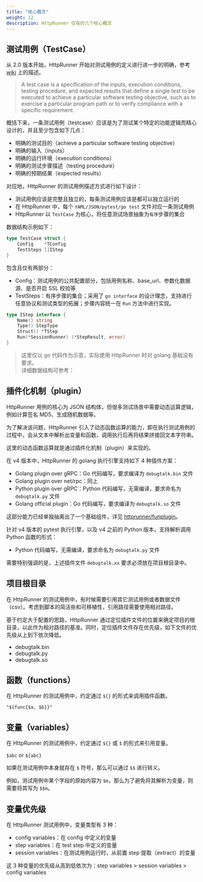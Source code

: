 ```yaml
---
title: "核心概念"
weight: 12
description: HttpRunner 仅有的几个核心概念
---
```


## 测试用例（TestCase）

从 2.0 版本开始，HttpRunner 开始对测试用例的定义进行进一步的明确，参考 [wiki][wiki_testcase] 上的描述。

> A test case is a specification of the inputs, execution conditions, testing procedure, and expected results that define a single test to be executed to achieve a particular software testing objective, such as to exercise a particular program path or to verify compliance with a specific requirement.

概括下来，一条测试用例（testcase）应该是为了测试某个特定的功能逻辑而精心设计的，并且至少包含如下几点：

- 明确的测试目的（achieve a particular software testing objective）
- 明确的输入（inputs）
- 明确的运行环境（execution conditions）
- 明确的测试步骤描述（testing procedure）
- 明确的预期结果（expected results）

对应地，HttpRunner 的测试用例描述方式进行如下设计：

- 测试用例应该是完整且独立的，每条测试用例应该是都可以独立运行的
- 在 HttpRunner 中，每个 `YAML/JSON/pytest/go test` 文件对应一条测试用例
- HttpRunner 以 `TestCase` 为核心，将任意测试场景抽象为`有序`步骤的集合

数据结构示例如下：

```go
type TestCase struct {
	Config    *TConfig
	TestSteps []IStep
}
```

包含且仅有两部分：

- Config：测试用例的公共配置部分，包括用例名称、base_url、参数化数据源、是否开启 SSL 校验等
- TestSteps：有序步骤的集合；采用了 `go interface` 的设计理念，支持进行任意协议和测试类型的拓展；步骤内容统一在 `Run` 方法中进行实现。

```go
type IStep interface {
	Name() string
	Type() StepType
	Struct() *TStep
	Run(*SessionRunner) (*StepResult, error)
}
```

> 这里仅以 go 代码作为示意，实际使用 HttpRunner 时对 golang 基础没有要求。<br/>
> 详细数据结构可参考：

## 插件化机制（plugin）

HttpRunner 用例的核心为 JSON 结构体，但很多测试场景中需要动态运算逻辑，例如计算签名 MD5、生成随机数据等。

为了解决该问题，HttpRunner 引入了动态函数运算的能力，即在执行测试用例的过程中，会从文本中解析出变量和函数，调用执行后再将结果拼接回文本字符串。

这里的动态函数运算就是通过插件化机制（plugin）来实现的。

在 v4 版本中，HttpRunner 的 golang 执行引擎支持如下 4 种插件方案：

- Golang plugin over gRPC：Go 代码编写，要求编译为 `debugtalk.bin` 文件
- Golang plugin over net/rpc：同上
- Python plugin over gRPC：Python 代码编写，无需编译，要求命名为 `debugtalk.py` 文件
- Golang official plugin：Go 代码编写，要求编译为 `debugtalk.so` 文件

这部分能力已经单独抽离出了一个基础组件，详见 [httprunner/funplugin]。

针对 v4 版本的 pytest 执行引擎，以及 v4 之前的 Python 版本，支持解析调用 Python 函数的形式：

- Python 代码编写，无需编译，要求命名为 `debugtalk.py` 文件

需要特别强调的是，上述插件文件 `debugtalk.xx` 要求必须放在项目根目录中。

## 项目根目录

在 HttpRunner 的测试用例中，有时候需要引用其它测试用例或者数据文件（csv）。考虑到脚本的简洁些和可移植性，引用路径需要使用相对路径。

基于约定大于配置的思路，HttpRunner 通过定位插件文件的位置来确定项目的根目录，以此作为相对路径的基准。同时，定位插件文件存在优先级，如下文件的优先级从上到下依次降低。

- debugtalk.bin
- debugtalk.py
- debugtalk.so

## 函数（functions）

在 HttpRunner 的测试用例中，约定通过 `${}` 的形式来调用插件函数。

```
"${func{$a, $b}}"
```

## 变量（variables）

在 HttpRunner 的测试用例中，约定通过 `${}` 或 `$` 的形式来引用变量。

`$abc` or `${abc}`

如果在测试用例中本身就存在 `$` 符号，那么可以通过 `$$` 进行转义。

例如，测试用例中某个字段的原始内容为 `$m`，那么为了避免将其解析为变量，则需要将其写为 `$$m`。

## 变量优先级

在 HttpRunner 测试用例中，变量类型有 3 种：

- config variables：在 config 中定义的变量
- step variables：在 test step 中定义的变量
- session variables：在测试用例运行时，从前置 step 提取（extract）的变量

这 3 种变量的优先级从高到低依次为：step variables > session variables > config variables


[wiki_testcase]: https://en.wikipedia.org/wiki/Test_case
[httprunner/funplugin]: https://github.com/httprunner/funplugin
